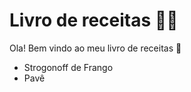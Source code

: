 # Livro de receitas :man_cook:

Ola! Bem vindo ao meu livro de receitas :wave:

- Strogonoff de Frango
- Pavê
